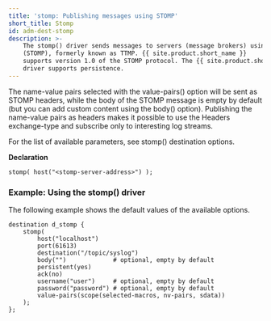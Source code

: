 ```yaml
---
title: 'stomp: Publishing messages using STOMP'
short_title: Stomp
id: adm-dest-stomp
description: >-
    The stomp() driver sends messages to servers (message brokers) using the Simple (or Streaming) Text Oriented Message Protocol
    (STOMP), formerly known as TTMP. {{ site.product.short_name }}
    supports version 1.0 of the STOMP protocol. The {{ site.product.short_name }} stomp()
    driver supports persistence.
---
```


The name-value pairs selected with the value-pairs() option will be sent
as STOMP headers, while the body of the STOMP message is empty by
default (but you can add custom content using the body() option).
Publishing the name-value pairs as headers makes it possible to use the
Headers exchange-type and subscribe only to interesting log streams.

For the list of available parameters, see
stomp() destination options.

**Declaration**

```config
stomp( host("<stomp-server-address>") );
```

### Example: Using the stomp() driver

The following example shows the default values of the available options.

```config
destination d_stomp {
    stomp(
        host("localhost")
        port(61613)
        destination("/topic/syslog")
        body("")             # optional, empty by default
        persistent(yes)
        ack(no)
        username("user")     # optional, empty by default
        password("password") # optional, empty by default
        value-pairs(scope(selected-macros, nv-pairs, sdata))
    );
};
```
